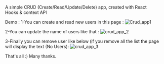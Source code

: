 A simple CRUD (Create/Read/Update/Delete) app, created with React Hooks & context API
 
 Demo : 
 1-You can create and read new users in this page : 
 ![Crud_app1](https://user-images.githubusercontent.com/71443545/131653249-34314104-9fc0-4f1e-92b5-719d1e999184.png)
 
 2-You can update the name of users like that : 
 ![crud_app_2](https://user-images.githubusercontent.com/71443545/131653356-d81d000e-12bf-41f8-af1a-4b3d834d6d01.png)

3-Finally you can remove user like below (if you remove all the list the page will display the text (No Users):
![crud_app_3](https://user-images.githubusercontent.com/71443545/131653482-5efa602a-ddba-445c-97a9-dd7241a5391f.png)



That's all :)
Many thanks.
 
 
